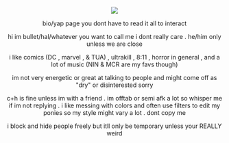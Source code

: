 <div align="center">

![](https://komarev.com/ghpvc/?username=bitethebullett&color=850305&label=freaks&abbreviated=true) 

bio/yap page you dont have to read it all to interact

hi im bullet/hal/whatever you want to call me i dont really care . he/him only unless we are close

i like comics (DC , marvel , & TUA) , ultrakill , 8:11 , horror in general , and a lot of music (NIN & MCR are my favs though)

im not very energetic or great at talking to people and might come off as "dry" or disinterested sorry

c+h is fine unless im with a friend . im offtab or semi afk a lot so whisper me if im not replying .
i like messing with colors and often use filters to edit my ponies so my style might vary a lot . dont copy me

i block and hide people freely but itll only be temporary unless your REALLY weird

</div>
